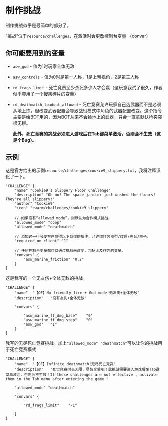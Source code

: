 # 制作挑战

制作挑战似乎是最简单的部分了。

“挑战”位于`resource/challenges`，在激活时会更改控制台变量 （convar）

## 你可能要用到的变量

* `asw_god` - 值为1时玩家全体无敌

* `asw_controls` - 值为0时是第一人称，1是上帝视角，2是第三人称

* `rd_frags_limit` - 死亡竞赛至少杀死多少人才会赢（这玩意我试了很久，作者似乎套用了一个搜集碎片的变量）

* `rd_deathmatch_loadout_allowed` - 死亡竞赛允许玩家自己选武器而不是必须从地上拣，但改变武器配置会导致战役模式中角色的武器配置改变。这个指令主要是给BOT用的，因为BOT从来不会捡地上的武器，只会一直拿默认枪突突很无聊。

  **此外，死亡竞赛的挑战必须进入游戏后在Tab键菜单激活，否则会不生效（这是个Bug）。**

## 示例

这是官方给出的示例`resource/challenges/cookie9_slippery.txt`，我将注释汉化了一下。

```vdf
"CHALLENGE" {
	"name" "Cookie9's Slippery Floor Challenge"
	"description" "Oh no! The space janitor just washed the floors! They're all slippery!"
	"author" "Cookie9"
	"icon" "swarm/challenges/cookie9_slippery"

	// 如果没有“allowed_mode”，则默认为合作模式挑战。
	"allowed_mode" "coop"
	"allowed_mode" "deathmatch"

	// 添加这一行会使客户端得以下载你的插件，允许你打包模型/纹理/声音/粒子。 
	"required_on_client" "1"

	// 任何控制台变量都可以通过挑战来改变，包括涉及作弊的变量。
	"convars" {
		"asw_marine_friction" "0.2"
	}
}
```

这是我写的一个无友伤+全体无敌的挑战。

```vdf
"CHALLENGE" {
	"name"	"【OF】No friendly fire + God mode|无友伤+全体无敌"
	"description"	"没有友伤+全体无敌"

	"convars" {
		
		"asw_marine_ff_dmg_base" 	"0"
		"asw_marine_ff_dmg_step" 	"0"
		"asw_god" 	"1"	
	}
}
```

我写的无尽死亡竞赛挑战。加上`"allowed_mode" "deathmatch"`可以让你的挑战用于死亡竞赛模式

```vdf
"CHALLENGE" {
	"name"	"【OF】Infinite deathmatch|无尽死亡竞赛"
	"description"	"死亡竞赛时长无限，尽情享受吧！此挑战需要进入游戏后在Tab键菜单激活，否则会不生效！If these challenges are not effective , activate them in the Tab menu after entering the game."
	
	"allowed_mode" "deathmatch"

	"convars" {
	
		"rd_frags_limit" 	"-1"
		
	}
}
```
